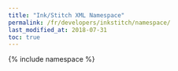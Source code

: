 ```yaml
---
title: "Ink/Stitch XML Namespace"
permalink: /fr/developers/inkstitch/namespace/
last_modified_at: 2018-07-31
toc: true
---
```

{% include namespace %}
